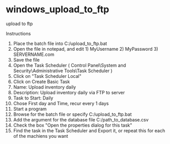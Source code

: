 # windows_upload_to_ftp
upload to ftp


Instructions


1) Place the batch file into C:/upload_to_ftp.bat
2) Open the file in notepad, and edit 1) MyUsername 2) MyPassword 3) SERVERNAME.com
3) Save the file
4) Open the Task Scheduler ( Control Panel\System and Security\Administrative Tools\Task Scheduler )
5) Click on "Task Scheduler Local"
6) Click on Create Basic Task
7) Name: Upload inventory daily
8) Description: Upload inventory daily via FTP to server
9) Task to Start: Daily
10) Chose First day and Time, recur every 1 days
11) Start a program
12) Browse for the batch file or specify C:/upload_to_ftp.bat
13) Add the argument for the database file C:/path_to_database.csv
14) Check the box "Open the properties dialog for this task"
15) Find the task in the Task Scheduler and Export it, or repeat this for each of the machiens you want
